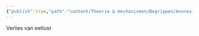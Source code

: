 ```yaml
---
{"publish":true,"path":"content/Theorie & mechanismen/Begrippen/Anorexie.md","permalink":"/content/theorie-and-mechanismen/begrippen/anorexie/","tags":["Begrippen"]}
---
```



Verlies van eetlust